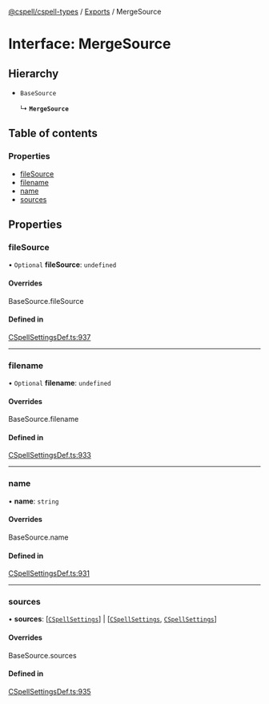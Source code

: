 [@cspell/cspell-types](../README.md) / [Exports](../modules.md) / MergeSource

# Interface: MergeSource

## Hierarchy

- `BaseSource`

  ↳ **`MergeSource`**

## Table of contents

### Properties

- [fileSource](MergeSource.md#filesource)
- [filename](MergeSource.md#filename)
- [name](MergeSource.md#name)
- [sources](MergeSource.md#sources)

## Properties

### fileSource

• `Optional` **fileSource**: `undefined`

#### Overrides

BaseSource.fileSource

#### Defined in

[CSpellSettingsDef.ts:937](https://github.com/streetsidesoftware/cspell/blob/6865ad5/packages/cspell-types/src/CSpellSettingsDef.ts#L937)

___

### filename

• `Optional` **filename**: `undefined`

#### Overrides

BaseSource.filename

#### Defined in

[CSpellSettingsDef.ts:933](https://github.com/streetsidesoftware/cspell/blob/6865ad5/packages/cspell-types/src/CSpellSettingsDef.ts#L933)

___

### name

• **name**: `string`

#### Overrides

BaseSource.name

#### Defined in

[CSpellSettingsDef.ts:931](https://github.com/streetsidesoftware/cspell/blob/6865ad5/packages/cspell-types/src/CSpellSettingsDef.ts#L931)

___

### sources

• **sources**: [[`CSpellSettings`](CSpellSettings.md)] \| [[`CSpellSettings`](CSpellSettings.md), [`CSpellSettings`](CSpellSettings.md)]

#### Overrides

BaseSource.sources

#### Defined in

[CSpellSettingsDef.ts:935](https://github.com/streetsidesoftware/cspell/blob/6865ad5/packages/cspell-types/src/CSpellSettingsDef.ts#L935)
